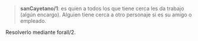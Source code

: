 > **sanCayetano/1**: es quien a todos los que tiene cerca les da trabajo (algún encargo). 
> Alguien tiene cerca a otro personaje si es su amigo o empleado. 

Resolverlo mediante forall/2.
